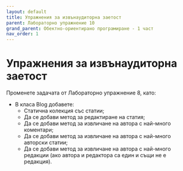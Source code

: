 ```yaml
---
layout: default
title: Упражнения за извънаудиторна заетост
parent: Лабораторно упражнение 10
grand_parent: Обектно-ориентирано програмиране - 1 част
nav_order: 1
---
```

# Упражнения за извънаудиторна заетост

Променете задачата от Лабораторно упражнение 8, като:

* В класа Blog добавете:
  * Статична колекция със статии;
  * Да се добави метод за редактиране на статия;
  * Да се добави метод за извличане на автора с най-много коментари;
  * Да се добави метод за извличане на автора с най-много авторски статии;
  * Да се добави метод за извличане на автора с най-много редакции (ако автора и редактора са един и същи не е редакция).
